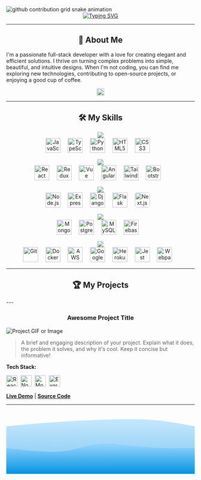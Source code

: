 <!-- 
====================================================================================================================================
👋 Hi, thanks for checking out my README. This is a template I designed based on your request.
- You can find all the icons for the skills section at: https://marwin1991.github.io/profile-technology-icons/
- To generate your own typewriter animation, check out: https://readme-typing-svg.demolab.com/
====================================================================================================================================
-->

<!-- Wave Layout - Top -->
<picture>
  <source media="(prefers-color-scheme: dark)" srcset="https://raw.githubusercontent.com/grubers-R-us/grubers-R-us/output/github-contribution-grid-snake-dark.svg">
  <source media="(prefers-color-scheme: light)" srcset="https://raw.githubusercontent.com/grubers-R-us/grubers-R-us/output/github-contribution-grid-snake.svg">
  <img alt="github contribution grid snake animation" src="https://raw.githubusercontent.com/grubers-R-us/grubers-R-us/output/github-contribution-grid-snake.svg">
</picture>

<!-- Typewriter Animation -->
<div align="center">
  <a href="https://git.io/typing-svg"><img src="https://readme-typing-svg.demolab.com?font=Fira+Code&size=28&pause=1000&color=0693E3&center=true&vCenter=true&width=550&lines=Hello%2C+I'm+Jaden+Brescia!;I'm+an+aspiring...;Software+Engineer;Full+Stack+Developer;Mobile+App+Developer;Data+Scientist" alt="Typing SVG" /></a>
</div>

---

<!-- About Me Section -->
<div align="center">
  
## 🚀 About Me

</div>

<!-- ✏️ EDIT THIS SECTION! ✏️-->
I'm a passionate full-stack developer with a love for creating elegant and efficient solutions. I thrive on turning complex problems into simple, beautiful, and intuitive designs. When I'm not coding, you can find me exploring new technologies, contributing to open-source projects, or enjoying a good cup of coffee.

<!-- Skills Section -->
<div align="center">
  <img src="https://camo.githubusercontent.com/ec5c8741e4ed88b1a5824e32558e15983dbaf6b46ca017418a32e39b4036ba3b/68747470733a2f2f6d65646961322e67697068792e636f6d2f6d656469612f51737347456d706b79454f684243623765312f67697068792e6769663f6369643d656366303565343761306e336769316266716e74716d6f62386739616964316f796a327772336473336d67373030626c267269643d67697068792e676966" width="20px" />
</div>

---

<div align="center">
  
## 🛠️ My Skills

</div>

<!-- 
====================================================================================================================================
  Languages
====================================================================================================================================
-->
<p align="center">
  <img src="https://img.shields.io/badge/-Languages-000000?style=flat-square&logo=visual-studio-code&logoColor=white" />
  <br>
  <img src="https://img.icons8.com/color/48/000000/javascript--v1.png" alt="JavaScript" title="JavaScript" height="40"/>&nbsp;&nbsp;&nbsp;&nbsp;
  <img src="https://img.icons8.com/color/48/000000/typescript.png" alt="TypeScript" title="TypeScript" height="40"/>&nbsp;&nbsp;&nbsp;&nbsp;
  <img src="https://img.icons8.com/color/48/000000/python--v1.png" alt="Python" title="Python" height="40"/>&nbsp;&nbsp;&nbsp;&nbsp;
  <img src="https://img.icons8.com/color/48/000000/html-5--v1.png" alt="HTML5" title="HTML5" height="40"/>&nbsp;&nbsp;&nbsp;&nbsp;
  <img src="https://img.icons8.com/color/48/000000/css3.png" alt="CSS3" title="CSS3" height="40"/>&nbsp;&nbsp;&nbsp;&nbsp;
</p>

<!-- 
====================================================================================================================================
  Frontend
====================================================================================================================================
-->
<p align="center">
  <img src="https://img.shields.io/badge/-Frontend-000000?style=flat-square&logo=react&logoColor=white" />
  <br>
  <img src="https://img.icons8.com/color/48/000000/react-native.png" alt="React" title="React" height="40"/>&nbsp;&nbsp;&nbsp;&nbsp;
  <img src="https://cdn.jsdelivr.net/gh/devicons/devicon/icons/redux/redux-original.svg" alt="Redux" title="Redux" height="40"/>&nbsp;&nbsp;&nbsp;&nbsp;
  <img src="https://cdn.jsdelivr.net/gh/devicons/devicon/icons/vuejs/vuejs-original.svg" alt="Vue" title="Vue" height="40"/>&nbsp;&nbsp;&nbsp;&nbsp;
  <img src="https://cdn.jsdelivr.net/gh/devicons/devicon/icons/angularjs/angularjs-original.svg" alt="Angular" title="Angular" height="40"/>&nbsp;&nbsp;&nbsp;&nbsp;
  <img src="https://cdn.jsdelivr.net/gh/devicons/devicon/icons/tailwindcss/tailwindcss-plain.svg" alt="TailwindCSS" title="TailwindCSS" height="40"/>&nbsp;&nbsp;&nbsp;&nbsp;
  <img src="https://cdn.jsdelivr.net/gh/devicons/devicon/icons/bootstrap/bootstrap-original.svg" alt="Bootstrap" title="Bootstrap" height="40"/>&nbsp;&nbsp;&nbsp;&nbsp;
</p>

<!-- 
====================================================================================================================================
  Backend & Frameworks
====================================================================================================================================
-->
<p align="center">
  <img src="https://img.shields.io/badge/-Backend%20%26%20Frameworks-000000?style=flat-square&logo=nodedotjs&logoColor=white" />
  <br>
  <img src="https://img.icons8.com/color/48/000000/nodejs.png" alt="Node.js" title="Node.js" height="40"/>&nbsp;&nbsp;&nbsp;&nbsp;
  <img src="https://cdn.jsdelivr.net/gh/devicons/devicon/icons/express/express-original.svg" alt="Express" title="Express" height="40"/>&nbsp;&nbsp;&nbsp;&nbsp;
  <img src="https://cdn.jsdelivr.net/gh/devicons/devicon/icons/django/django-plain.svg" alt="Django" title="Django" height="40"/>&nbsp;&nbsp;&nbsp;&nbsp;
  <img src="https://cdn.jsdelivr.net/gh/devicons/devicon/icons/flask/flask-original.svg" alt="Flask" title="Flask" height="40"/>&nbsp;&nbsp;&nbsp;&nbsp;
  <img src="https://cdn.jsdelivr.net/gh/devicons/devicon/icons/nextjs/nextjs-original-wordmark.svg" alt="Next.js" title="Next.js" height="40" style="background-color: white; border-radius: 5px;"/>&nbsp;&nbsp;&nbsp;&nbsp;
</p>

<!-- 
====================================================================================================================================
  Databases
====================================================================================================================================
-->
<p align="center">
  <img src="https://img.shields.io/badge/-Databases-000000?style=flat-square&logo=mongodb&logoColor=white" />
  <br>
  <img src="https://img.icons8.com/color/48/000000/mongodb.png" alt="MongoDB" title="MongoDB" height="40"/>&nbsp;&nbsp;&nbsp;&nbsp;
  <img src="https://img.icons8.com/color/48/000000/postgreesql.png" alt="PostgreSQL" title="PostgreSQL" height="40"/>&nbsp;&nbsp;&nbsp;&nbsp;
  <img src="https://img.icons8.com/color/48/000000/mysql-logo.png" alt="MySQL" title="MySQL" height="40"/>&nbsp;&nbsp;&nbsp;&nbsp;
  <img src="https://cdn.jsdelivr.net/gh/devicons/devicon/icons/firebase/firebase-plain.svg" alt="Firebase" title="Firebase" height="40"/>&nbsp;&nbsp;&nbsp;&nbsp;
</p>

<!-- 
====================================================================================================================================
  Deployment & Development Tools
====================================================================================================================================
-->
<p align="center">
  <img src="https://img.shields.io/badge/-DevOps%20%26%20Tools-000000?style=flat-square&logo=git&logoColor=white" />
  <br>
  <img src="https://img.icons8.com/color/48/000000/git.png" alt="Git" title="Git" height="40"/>&nbsp;&nbsp;&nbsp;&nbsp;
  <img src="https://img.icons8.com/color/48/000000/docker.png" alt="Docker" title="Docker" height="40"/>&nbsp;&nbsp;&nbsp;&nbsp;
  <img src="https://cdn.jsdelivr.net/gh/devicons/devicon/icons/amazonwebservices/amazonwebservices-original.svg" alt="AWS" title="AWS" height="40"/>&nbsp;&nbsp;&nbsp;&nbsp;
  <img src="https://cdn.jsdelivr.net/gh/devicons/devicon/icons/googlecloud/googlecloud-original.svg" alt="Google Cloud" title="Google Cloud" height="40"/>&nbsp;&nbsp;&nbsp;&nbsp;
  <img src="https://cdn.jsdelivr.net/gh/devicons/devicon/icons/heroku/heroku-original.svg" alt="Heroku" title="Heroku" height="40"/>&nbsp;&nbsp;&nbsp;&nbsp;
  <img src="https://cdn.jsdelivr.net/gh/devicons/devicon/icons/jest/jest-plain.svg" alt="Jest" title="Jest" height="40"/>&nbsp;&nbsp;&nbsp;&nbsp;
  <img src="https://cdn.jsdelivr.net/gh/devicons/devicon/icons/webpack/webpack-original.svg" alt="Webpack" title="Webpack" height="40"/>&nbsp;&nbsp;&nbsp;&nbsp;
</p>


---
<div align="center">
  
## 🏆 My Projects

</div>
---

<!-- 
====================================================================================================================================
  Project 1
====================================================================================================================================
-->
<div align="center">
  
### Awesome Project Title

</div>

![Project GIF or Image](https://link-to-your-project-gif-or-image.com/demo.gif)

> A brief and engaging description of your project. Explain what it does, the problem it solves, and why it's cool. Keep it concise but informative!

**Tech Stack:**
<p>
  <img src="https://img.icons8.com/color/48/000000/react-native.png" alt="React" title="React" height="30"/>&nbsp;
  <img src="https://img.icons8.com/color/48/000000/nodejs.png" alt="Node.js" title="Node.js" height="30"/>&nbsp;
  <img src="https://img.icons8.com/color/48/000000/mongodb.png" alt="MongoDB" title="MongoDB" height="30"/>&nbsp;
  <img src="https://cdn.jsdelivr.net/gh/devicons/devicon/icons/express/express-original.svg" alt="Express" title="Express" height="30"/>&nbsp;
</p>

[**Live Demo**](https://your-live-demo-link.com) | [**Source Code**](https://github.com/your-username/your-repo)

---

<!-- 
====================================================================================================================================
  Project 2
====================================================================================================================================
-->

<!-- ➡️➡️➡️ COPY THE PROJECT STRUCTURE FROM ABOVE TO ADD MORE PROJECTS ⬅️⬅️⬅️ -->

<!-- Wave Layout - Bottom -->
<svg width="100%" height="100%" id="svg" viewBox="0 0 1440 490" xmlns="http://www.w3.org/2000/svg" class="transition duration-300 ease-in-out delay-150"><style>
          .path-0{
            animation:pathAnim-0 4s;
            animation-timing-function: linear;
            animation-iteration-count: infinite;
          }
          @keyframes pathAnim-0{
            0%{
              d: path("M 0,500 L 0,125 C 110.14285714285714,114.10714285714286 220.28571428571428,103.21428571428571 354,94 C 487.7142857142857,84.78571428571429 645,77.25000000000001 779,73 C 913,68.74999999999999 1023.7142857142858,67.78571428571429 1130,77 C 1236.2857142857142,86.21428571428571 1338.142857142857,105.60714285714286 1440,125 L 1440,500 L 0,500 Z");
            }
            25%{
              d: path("M 0,500 L 0,125 C 108.46428571428572,113.64285714285714 216.92857142857144,102.28571428571429 353,115 C 489.07142857142856,127.71428571428571 652.7500000000001,164.5 776,168 C 899.2499999999999,171.5 982.0714285714287,141.71428571428572 1086,129 C 1189.9285714285713,116.28571428571428 1314.9642857142858,120.64285714285714 1440,125 L 1440,500 L 0,500 Z");
            }
            50%{
              d: path("M 0,500 L 0,125 C 150.35714285714283,164.28571428571428 300.71428571428567,203.57142857142858 422,185 C 543.2857142857143,166.42857142857142 635.5000000000001,90.00000000000001 751,72 C 866.4999999999999,53.999999999999986 1005.2857142857142,94.42857142857142 1124,113 C 1242.7142857142858,131.57142857142858 1341.357142857143,128.28571428571428 1440,125 L 1440,500 L 0,500 Z");
            }
            75%{
              d: path("M 0,500 L 0,125 C 86.53571428571428,152.57142857142856 173.07142857142856,180.14285714285714 296,169 C 418.92857142857144,157.85714285714286 578.2500000000001,108.00000000000001 709,104 C 839.7499999999999,99.99999999999999 941.9285714285713,141.85714285714283 1059,153 C 1176.0714285714287,164.14285714285717 1308.0357142857142,144.57142857142858 1440,125 L 1440,500 L 0,500 Z");
            }
            100%{
              d: path("M 0,500 L 0,125 C 110.14285714285714,114.10714285714286 220.28571428571428,103.21428571428571 354,94 C 487.7142857142857,84.78571428571429 645,77.25000000000001 779,73 C 913,68.74999999999999 1023.7142857142858,67.78571428571429 1130,77 C 1236.2857142857142,86.21428571428571 1338.142857142857,105.60714285714286 1440,125 L 1440,500 L 0,500 Z");
            }
          }</style><defs><linearGradient id="gradient" x1="50%" y1="100%" x2="50%" y2="0%"><stop offset="5%" stop-color="#0693e3"></stop><stop offset="95%" stop-color="#8ED1FC"></stop></linearGradient></defs><path d="M 0,500 L 0,125 C 110.14285714285714,114.10714285714286 220.28571428571428,103.21428571428571 354,94 C 487.7142857142857,84.78571428571429 645,77.25000000000001 779,73 C 913,68.74999999999999 1023.7142857142858,67.78571428571429 1130,77 C 1236.2857142857142,86.21428571428571 1338.142857142857,105.60714285714286 1440,125 L 1440,500 L 0,500 Z" stroke="none" stroke-width="0" fill="url(#gradient)" fill-opacity="0.53" class="transition-all duration-300 ease-in-out delay-150 path-0"></path><style>
          .path-1{
            animation:pathAnim-1 4s;
            animation-timing-function: linear;
            animation-iteration-count: infinite;
          }
          @keyframes pathAnim-1{
            0%{
              d: path("M 0,500 L 0,291 C 154.21428571428572,308.9642857142857 308.42857142857144,326.92857142857144 422,317 C 535.5714285714286,307.07142857142856 608.5000000000001,269.25 710,261 C 811.4999999999999,252.75 941.5714285714284,274.07142857142856 1068,284 C 1194.4285714285716,293.92857142857144 1317.2142857142858,292.4642857142857 1440,291 L 1440,500 L 0,500 Z");
            }
            25%{
              d: path("M 0,500 L 0,291 C 89.85714285714289,259.5 179.71428571428578,228 297,248 C 414.2857142857142,268 558.9999999999998,339.5 688,344 C 817.0000000000002,348.5 930.2857142857144,286 1053,266 C 1175.7142857142856,245.99999999999997 1307.8571428571427,268.5 1440,291 L 1440,500 L 0,500 Z");
            }
            50%{
              d: path("M 0,500 L 0,291 C 85.67857142857142,302.6071428571429 171.35714285714283,314.2142857142857 315,306 C 458.64285714285717,297.7857142857143 660.25,269.75 781,269 C 901.75,268.25 941.6428571428571,294.7857142857143 1038,303 C 1134.357142857143,311.2142857142857 1287.1785714285716,301.1071428571429 1440,291 L 1440,500 L 0,500 Z");
            }
            75%{
              d: path("M 0,500 L 0,291 C 144.96428571428572,296.32142857142856 289.92857142857144,301.64285714285717 419,299 C 548.0714285714286,296.35714285714283 661.2500000000001,285.75 774,293 C 886.7499999999999,300.25 999.0714285714284,325.35714285714283 1110,328 C 1220.9285714285716,330.64285714285717 1330.4642857142858,310.82142857142856 1440,291 L 1440,500 L 0,500 Z");
            }
            100%{
              d: path("M 0,500 L 0,291 C 154.21428571428572,308.9642857142857 308.42857142857144,326.92857142857144 422,317 C 535.5714285714286,307.07142857142856 608.5000000000001,269.25 710,261 C 811.4999999999999,252.75 941.5714285714284,274.07142857142856 1068,284 C 1194.4285714285716,293.92857142857144 1317.2142857142858,292.4642857142857 1440,291 L 1440,500 L 0,500 Z");
            }
          }</style><defs><linearGradient id="gradient" x1="50%" y1="100%" x2="50%" y2="0%"><stop offset="5%" stop-color="#0693e3"></stop><stop offset="95%" stop-color="#8ED1FC"></stop></linearGradient></defs><path d="M 0,500 L 0,291 C 154.21428571428572,308.9642857142857 308.42857142857144,326.92857142857144 422,317 C 535.5714285714286,307.07142857142856 608.5000000000001,269.25 710,261 C 811.4999999999999,252.75 941.5714285714284,274.07142857142856 1068,284 C 1194.4285714285716,293.92857142857144 1317.2142857142858,292.4642857142857 1440,291 L 1440,500 L 0,500 Z" stroke="none" stroke-width="0" fill="url(#gradient)" fill-opacity="1" class="transition-all duration-300 ease-in-out delay-150 path-1"></path></svg>
